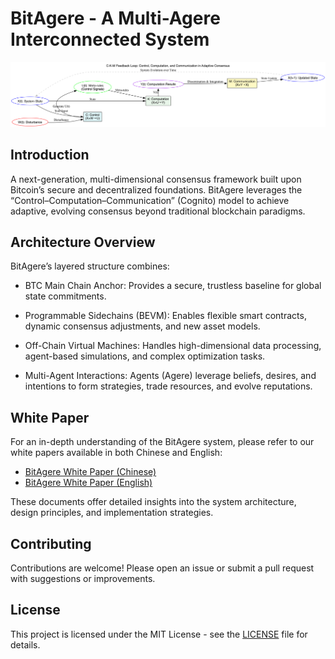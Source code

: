 # BitAgere - A Multi-Agere Interconnected System

![Feedback-loop](images/feedback-loop.png)

## Introduction

A next-generation, multi-dimensional consensus framework built upon Bitcoin’s secure and decentralized foundations. BitAgere leverages the “Control–Computation–Communication” (Cognito) model to achieve adaptive, evolving consensus beyond traditional blockchain paradigms.

## Architecture Overview
BitAgere’s layered structure combines:

* BTC Main Chain Anchor:
Provides a secure, trustless baseline for global state commitments.

* Programmable Sidechains (BEVM):
Enables flexible smart contracts, dynamic consensus adjustments, and new asset models.

* Off-Chain Virtual Machines:
Handles high-dimensional data processing, agent-based simulations, and complex optimization tasks.

* Multi-Agent Interactions:
Agents (Agere) leverage beliefs, desires, and intentions to form strategies, trade resources, and evolve reputations.

## White Paper

For an in-depth understanding of the BitAgere system, please refer to our white papers available in both Chinese and English:

- [BitAgere White Paper (Chinese)](BitAgere_一个以比特币为底层的多元Agere互联系统.md)
- [BitAgere White Paper (English)](BitAgere_A_Multi-Agere_Interconnected_System_Based_on_Bitcoin.md)


These documents offer detailed insights into the system architecture, design principles, and implementation strategies.

## Contributing

Contributions are welcome! Please open an issue or submit a pull request with suggestions or improvements.

## License

This project is licensed under the MIT License - see the [LICENSE](LICENSE) file for details.
